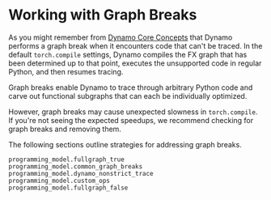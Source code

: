 # Working with Graph Breaks

As you might remember from [Dynamo Core Concepts](programming_model.dynamo_core_concepts) that Dynamo performs a graph break when
it encounters code that can't be traced. In the default `torch.compile` settings, Dynamo compiles the FX graph
that has been determined up to that point, executes the unsupported code in regular Python, and then resumes tracing.

Graph breaks enable Dynamo to trace through arbitrary Python code and carve out functional
subgraphs that can each be individually optimized.

However, graph breaks may cause unexpected slowness in `torch.compile`.
If you're not seeing the expected speedups, we recommend checking for graph breaks and removing them.

The following sections outline strategies for addressing graph breaks.

```{toctree}
programming_model.fullgraph_true
programming_model.common_graph_breaks
programming_model.dynamo_nonstrict_trace
programming_model.custom_ops
programming_model.fullgraph_false
```
